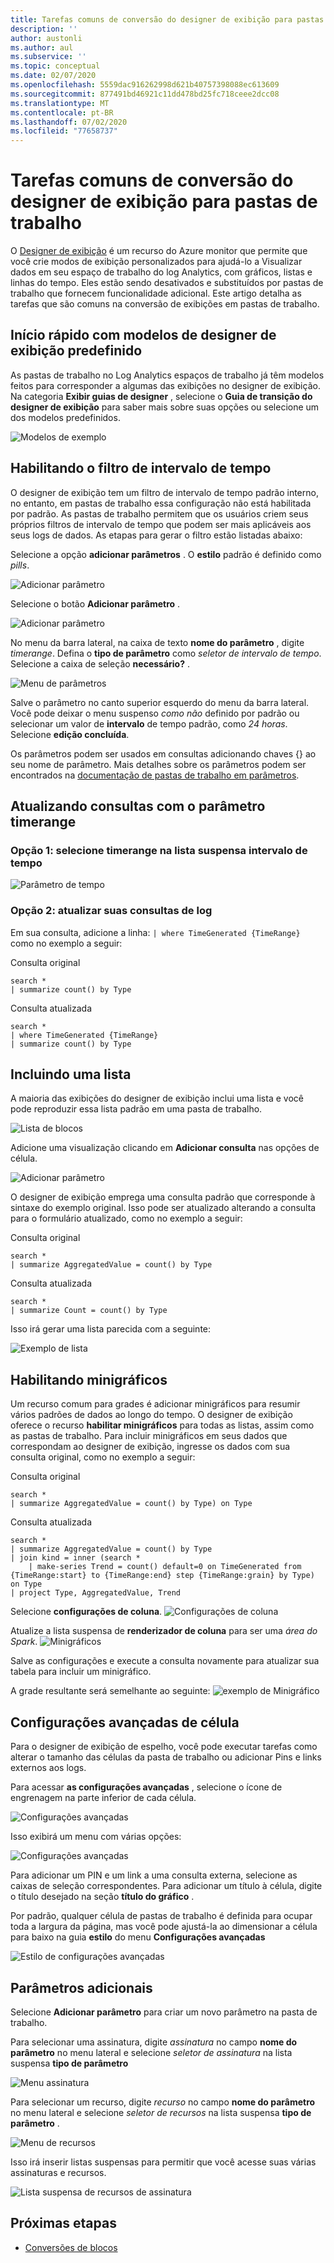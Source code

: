 ```yaml
---
title: Tarefas comuns de conversão do designer de exibição para pastas de trabalho Azure Monitor
description: ''
author: austonli
ms.author: aul
ms.subservice: ''
ms.topic: conceptual
ms.date: 02/07/2020
ms.openlocfilehash: 5559dac916262998d621b40757398088ec613609
ms.sourcegitcommit: 877491bd46921c11dd478bd25fc718ceee2dcc08
ms.translationtype: MT
ms.contentlocale: pt-BR
ms.lasthandoff: 07/02/2020
ms.locfileid: "77658737"
---
```

# <a name="view-designer-to-workbooks-conversion-common-tasks"></a>Tarefas comuns de conversão do designer de exibição para pastas de trabalho
O [Designer de exibição](view-designer.md) é um recurso do Azure monitor que permite que você crie modos de exibição personalizados para ajudá-lo a Visualizar dados em seu espaço de trabalho do log Analytics, com gráficos, listas e linhas do tempo. Eles estão sendo desativados e substituídos por pastas de trabalho que fornecem funcionalidade adicional. Este artigo detalha as tarefas que são comuns na conversão de exibições em pastas de trabalho.


## <a name="quickstart-with-preset-view-designer-templates"></a>Início rápido com modelos de designer de exibição predefinido

As pastas de trabalho no Log Analytics espaços de trabalho já têm modelos feitos para corresponder a algumas das exibições no designer de exibição. Na categoria **Exibir guias de designer** , selecione o **Guia de transição do designer de exibição** para saber mais sobre suas opções ou selecione um dos modelos predefinidos.

![Modelos de exemplo](media/view-designer-conversion-tasks/templates.png)

## <a name="enabling-time-range-filter"></a>Habilitando o filtro de intervalo de tempo
O designer de exibição tem um filtro de intervalo de tempo padrão interno, no entanto, em pastas de trabalho essa configuração não está habilitada por padrão. As pastas de trabalho permitem que os usuários criem seus próprios filtros de intervalo de tempo que podem ser mais aplicáveis aos seus logs de dados. As etapas para gerar o filtro estão listadas abaixo:

Selecione a opção **adicionar parâmetros** . O **estilo** padrão é definido como *pills*.

![Adicionar parâmetro](media/view-designer-conversion-tasks/add-param.png)

 Selecione o botão **Adicionar parâmetro** .

![Adicionar parâmetro](media/view-designer-conversion-tasks/add-parameter.png)

No menu da barra lateral, na caixa de texto **nome do parâmetro** , digite *timerange*. Defina o **tipo de parâmetro** como *seletor de intervalo de tempo*. Selecione a caixa de seleção **necessário?** .

![Menu de parâmetros](media/view-designer-conversion-tasks/parameter-menu.png)

Salve o parâmetro no canto superior esquerdo do menu da barra lateral. Você pode deixar o menu suspenso *como não* definido por padrão ou selecionar um valor de **intervalo** de tempo padrão, como *24 horas*. Selecione **edição concluída**.

Os parâmetros podem ser usados em consultas adicionando chaves {} ao seu nome de parâmetro. Mais detalhes sobre os parâmetros podem ser encontrados na [documentação de pastas de trabalho em parâmetros](https://github.com/microsoft/Application-Insights-Workbooks/blob/master/Documentation/Parameters/Parameters.md).

## <a name="updating-queries-with-the-timerange-parameter"></a>Atualizando consultas com o parâmetro timerange

### <a name="option-1-select-timerange-from-the-time-range-dropdown"></a>Opção 1: selecione timerange na lista suspensa intervalo de tempo

![Parâmetro de tempo](media/view-designer-conversion-tasks/time-parameter.png)

### <a name="option-2-update-your-log-queries"></a>Opção 2: atualizar suas consultas de log

Em sua consulta, adicione a linha: `| where TimeGenerated {TimeRange}` como no exemplo a seguir:

Consulta original
```KQL
search * 
| summarize count() by Type
```

Consulta atualizada
```KQL
search * 
| where TimeGenerated {TimeRange} 
| summarize count() by Type
```

## <a name="including-a-list"></a>Incluindo uma lista
A maioria das exibições do designer de exibição inclui uma lista e você pode reproduzir essa lista padrão em uma pasta de trabalho.

![Lista de blocos](media/view-designer-conversion-tasks/tile-list.png)

Adicione uma visualização clicando em **Adicionar consulta** nas opções de célula.

![Adicionar parâmetro](media/view-designer-conversion-tasks/add-param.png)

O designer de exibição emprega uma consulta padrão que corresponde à sintaxe do exemplo original. Isso pode ser atualizado alterando a consulta para o formulário atualizado, como no exemplo a seguir:

Consulta original
```KQL
search * 
| summarize AggregatedValue = count() by Type
```

Consulta atualizada
```KQL
search * 
| summarize Count = count() by Type
```

Isso irá gerar uma lista parecida com a seguinte:

![Exemplo de lista](media/view-designer-conversion-tasks/list-example.png)

## <a name="enabling-sparklines"></a>Habilitando minigráficos
Um recurso comum para grades é adicionar minigráficos para resumir vários padrões de dados ao longo do tempo. O designer de exibição oferece o recurso **habilitar minigráficos** para todas as listas, assim como as pastas de trabalho. Para incluir minigráficos em seus dados que correspondam ao designer de exibição, ingresse os dados com sua consulta original, como no exemplo a seguir:

Consulta original
```KQL
search *
| summarize AggregatedValue = count() by Type) on Type
```

Consulta atualizada
```KQL
search * 
| summarize AggregatedValue = count() by Type
| join kind = inner (search * 
    | make-series Trend = count() default=0 on TimeGenerated from {TimeRange:start} to {TimeRange:end} step {TimeRange:grain} by Type) on Type
| project Type, AggregatedValue, Trend
```

Selecione **configurações de coluna**.
![Configurações de coluna](media/view-designer-conversion-tasks/column-settings.png)

Atualize a lista suspensa de **renderizador de coluna** para ser uma *área do Spark*.
![Minigráficos](media/view-designer-conversion-tasks/sparkline.png)

Salve as configurações e execute a consulta novamente para atualizar sua tabela para incluir um minigráfico.

A grade resultante será semelhante ao seguinte: ![ exemplo de Minigráfico](media/view-designer-conversion-tasks/sparkline-example.png)

## <a name="advanced-cell-settings"></a>Configurações avançadas de célula
Para o designer de exibição de espelho, você pode executar tarefas como alterar o tamanho das células da pasta de trabalho ou adicionar Pins e links externos aos logs.

Para acessar **as configurações avançadas** , selecione o ícone de engrenagem na parte inferior de cada célula.

![Configurações avançadas](media/view-designer-conversion-tasks/advanced-settings.png)

Isso exibirá um menu com várias opções:

![Configurações avançadas](media/view-designer-conversion-tasks/advanced-settings-settings.png)

Para adicionar um PIN e um link a uma consulta externa, selecione as caixas de seleção correspondentes. Para adicionar um título à célula, digite o título desejado na seção **título do gráfico** .

Por padrão, qualquer célula de pastas de trabalho é definida para ocupar toda a largura da página, mas você pode ajustá-la ao dimensionar a célula para baixo na guia **estilo** do menu **Configurações avançadas**

![Estilo de configurações avançadas](media/view-designer-conversion-tasks/advanced-settings-style.png)

 
## <a name="additional-parameters"></a>Parâmetros adicionais
Selecione **Adicionar parâmetro** para criar um novo parâmetro na pasta de trabalho. 

Para selecionar uma assinatura, digite *assinatura* no campo **nome do parâmetro** no menu lateral e selecione *seletor de assinatura* na lista suspensa **tipo de parâmetro**

![Menu assinatura](media/view-designer-conversion-tasks/subscription-filter.png)

Para selecionar um recurso, digite *recurso* no campo **nome do parâmetro** no menu lateral e selecione *seletor de recursos* na lista suspensa **tipo de parâmetro** .

![Menu de recursos](media/view-designer-conversion-tasks/resource-filter.png)

Isso irá inserir listas suspensas para permitir que você acesse suas várias assinaturas e recursos.

![Lista suspensa de recursos de assinatura](media/view-designer-conversion-tasks/subscription-resource.png)


## <a name="next-steps"></a>Próximas etapas
- [Conversões de blocos](view-designer-conversion-tiles.md)

